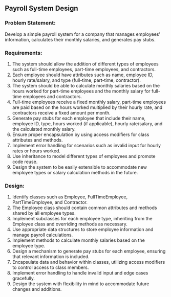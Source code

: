 ## Payroll System Design

### Problem Statement:
Develop a simple payroll system for a company that manages employees' information, calculates their monthly salaries, and generates pay stubs.

### Requirements:
1. The system should allow the addition of different types of employees such as full-time employees, part-time employees, and contractors.
2. Each employee should have attributes such as name, employee ID, hourly rate/salary, and type (full-time, part-time, contractor).
3. The system should be able to calculate monthly salaries based on the hours worked for part-time employees and the monthly salary for full-time employees and contractors.
4. Full-time employees receive a fixed monthly salary, part-time employees are paid based on the hours worked multiplied by their hourly rate, and contractors receive a fixed amount per month.
5. Generate pay stubs for each employee that include their name, employee ID, type, hours worked (if applicable), hourly rate/salary, and the calculated monthly salary.
6. Ensure proper encapsulation by using access modifiers for class attributes and methods.
7. Implement error handling for scenarios such as invalid input for hourly rates or hours worked.
8. Use inheritance to model different types of employees and promote code reuse.
9. Design the system to be easily extensible to accommodate new employee types or salary calculation methods in the future.

### Design:
1. Identify classes such as Employee, FullTimeEmployee, PartTimeEmployee, and Contractor.
2. The Employee class should contain common attributes and methods shared by all employee types.
3. Implement subclasses for each employee type, inheriting from the Employee class and overriding methods as necessary.
4. Use appropriate data structures to store employee information and manage payroll calculations.
5. Implement methods to calculate monthly salaries based on the employee type.
6. Design a mechanism to generate pay stubs for each employee, ensuring that relevant information is included.
7. Encapsulate data and behavior within classes, utilizing access modifiers to control access to class members.
8. Implement error handling to handle invalid input and edge cases gracefully.
9. Design the system with flexibility in mind to accommodate future changes and additions.

